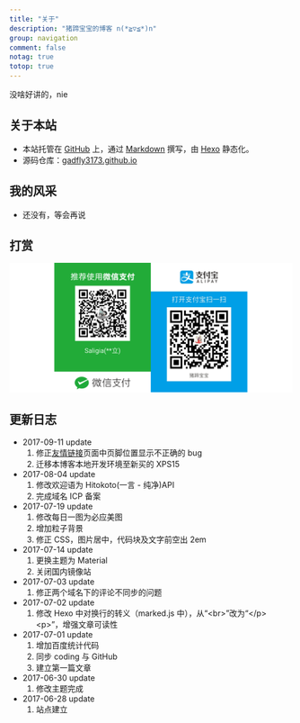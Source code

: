 ```yaml
---
title: "关于"
description: "猪蹄宝宝的博客 n(*≧▽≦*)n"
group: navigation
comment: false
notag: true
totop: true
---
```


没啥好讲的，nie

## 关于本站

* 本站托管在 [GitHub](http://github.com) 上，通过 [Markdown](http://wowubuntu.com/markdown/) 撰写，由 [Hexo](https://hexo.io/) 静态化。
* 源码仓库：[gadfly3173.github.io](https://github.com/gadfly3173/gadfly3173.github.io/tree/source)

## 我的风采

* 还没有，等会再说

## 打赏

   ![](/images/donate/donate.png)

## 更新日志

* 2017-09-11 update
  1. 修正[友情链接](/links/)页面中页脚位置显示不正确的 bug
  2. 迁移本博客本地开发环境至新买的 XPS15
* 2017-08-04 update
  1. 修改欢迎语为 Hitokoto(一言 - 纯净)API
  2. 完成域名 ICP 备案
* 2017-07-19 update
  1. 修改每日一图为必应美图
  2. 增加粒子背景
  3. 修正 CSS，图片居中，代码块及文字前空出 2em
* 2017-07-14 update
  1. 更换主题为 Material
  2. 关闭国内镜像站
* 2017-07-03 update
  1. 修正两个域名下的评论不同步的问题
* 2017-07-02 update
  1. 修改 Hexo 中对换行的转义（marked.js 中），从“&lt;br&gt;”改为“&lt;/p&gt;&lt;p&gt;”，增强文章可读性
* 2017-07-01 update
  1. 增加百度统计代码
  2. 同步 coding 与 GitHub
  3. 建立第一篇文章
* 2017-06-30 update
  1. 修改主题完成
* 2017-06-28 update
  1. 站点建立
